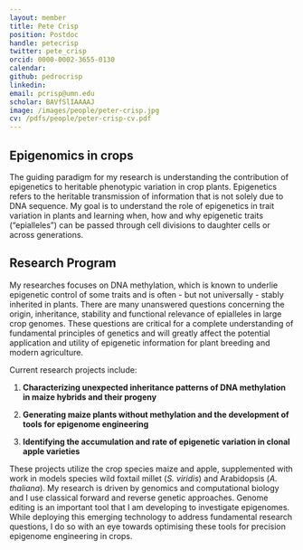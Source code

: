 ```yaml
---
layout: member
title: Pete Crisp
position: Postdoc
handle: petecrisp
twitter: pete_crisp
orcid: 0000-0002-3655-0130
calendar: 
github: pedrocrisp
linkedin:
email: pcrisp@umn.edu
scholar: BAVfSlIAAAAJ
image: /images/people/peter-crisp.jpg
cv: /pdfs/people/peter-crisp-cv.pdf
---
```


## Epigenomics in crops
The guiding paradigm for my research is understanding the contribution of epigenetics to heritable phenotypic variation in crop plants.  Epigenetics refers to the heritable transmission of information that is not solely due to DNA sequence.  My goal is to understand the role of epigenetics in trait variation in plants and learning when, how and why epigenetic traits (“epialleles”) can be passed through cell divisions to daughter cells or across generations.

## Research Program
My researches focuses on DNA methylation, which is known to underlie epigenetic control of some traits and is often - but not universally - stably inherited in plants. There are many unanswered questions concerning the origin, inheritance, stability and functional relevance of epialleles in large crop genomes.  These questions are critical for a complete understanding of fundamental principles of genetics and will greatly affect the potential application and utility of epigenetic information for plant breeding and modern agriculture. 

Current research projects include:

 1. **Characterizing unexpected inheritance patterns of DNA methylation in maize hybrids and their progeny**
 
 2. **Generating maize plants without methylation and the development of tools for epigenome engineering**
 
 3. **Identifying the accumulation and rate of epigenetic variation in clonal apple varieties**

These projects utilize the crop species maize and apple, supplemented with work in models species wild foxtail millet (*S. viridis*) and Arabidopsis (*A. thaliana*). My research is driven by genomics and computational biology and I use classical forward and reverse genetic approaches. Genome editing is an important tool that I am developing to investigate epigenomes. While deploying this emerging technology to address fundamental research questions, I do so with an eye towards optimising these tools for precision epigenome engineering in crops.
